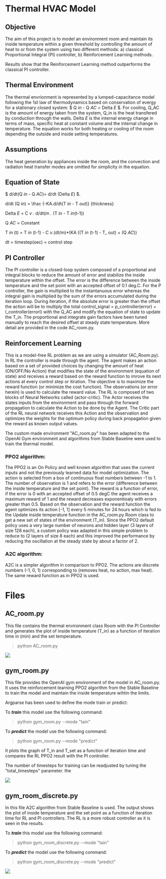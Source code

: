 # Thermal HVAC Model

## Objective
The aim of this project is to model an environment room and maintain its inside temperature within a given threshold by controlling the amount of heat to or from the system using two different methods: a) classical Proportional Integral (PI) controller, b) Reinforcement Learning methods.

Results show that the Reinforcement Learning method outperforms the classical PI controller.

## Thermal Environment 
The thermal envrionment is represented by a lumped-capacitance model following the 1st law of thermodynamics based on conservation of evergy for a stationary closed system: 
$ Q _in_ - Q _AC_ = Delta _E_ $. 
For cooling, Q_AC is the amount of energy taken from the system, Q_in is the heat transfered by conduction through the walls. Delta _E_ is the internal energy change in terms of mass, specific heat at constant volume and the internal change in temperature. The equation works for both heating or cooling of the room depending the outside and inside setting temperatures.

## Assumptions
The heat generation by appliances inside the room, and the convection and radiation heat transfer modes are omitted for simplicity in the equation.

## Equation of State

$ d/dt(Q _in_ - Q _AC_)= d/dt (Delta _E_) $.

d/dt (Q _in_) = \frac {-KA.d/dt(T _in_ - T _out_)} {thickness}

Delta _E_ = C _v_ . d/dt(m . (T _in_ - T _in_(t-1))

Q _AC_ = Constant

T _in_ (t) = T _in_ (t-1) - C _v_.(dt/m)*(KA ((T _in_ (t-1) - T_ out) + (Q _AC_))

dt = timestep(sec) = control step


## PI Controller

The PI controller is a closed-loop system composed of a proportional and integral blocks to reduce the amount of error and stabilize the inside temperature within the offset. The error is the difference between the inside temperature and the set point with an accepted offset of 0.1 deg.C. For the P controller, the gain is multiplied to the instantanuous error whereas the integral gain is multiplied by the sum of the errors accumulated during the iteration loop. During iteration, if the absolute error is greater than the offset the action will be to multiply the total control_signal = p_controller(error) + I_controller(errorI) with the Q_AC and modify the equation of state to update the T_in. The proportional and integrate gain factors have been tuned manually to reach the desired offset at steady state temperature.  More detail are provided in the code AC_room.py.

## Reinforcement Learning
This is a model-free RL problem as we are using a simulator (AC_Room.py). In RL the controller is made through the agent. The agent makes an action based on a set of provided choices by changing the amount of heat (ON/OFF/No Action) that modifies the state of the environment (equation of state) and receives a reward based on the reward function to imrove its next actions at every control step or itiration. The objective is to maximize the reward function (or minimize the cost function). The observations (or error herein) is used to calculate the reward value. 
The RL is composed of two blocks of Neural Networks called (actor-critic). The Actor receives the states inputs from the environment and pass through the forward propagation to calculate the Action to be done by the Agent. The Critic part of the RL neural network receives this Action and the observation and optimizes the weights for the optimum policy during back propagation given the reward as known output values. 

The custom made environment "AC_room.py" has been adapted to the OpenAI Gym environment and algorithms from Stable Baseline were used to train the thermal model. 


### PPO2 algorithm:
The PPO2 is an On Policy and well known algorithm that uses the current inputs and not the previously learned data for model optimization. The action is selected from a box of continuous float numbers between -1 to 1. The number of observation is 1 and refers to the error (difference between the inside temperature and the set point). The reward is a function of error, if the error is 0 with an accepted offset of 0.5 degC the agent receives a maximum reward of 1 and the reward decreases exponentioaly with errors greater than 0.5.
Based on the observation and the reward function the agent optimizes its action [-1, 1] every 5 minutes for 24 hours which is fed to the Update inside temperature function in the AC_room.py Room class to get a new set of states of the environment (T_in).
Since the PPO2 default policy uses a very large number of neurons and hidden layer (3 layers of size 128 each), a custom policy was adapted in this simple problem to reduce to (2 layers of size 8 each) and this improved the performance by reducing the oscillation at the steady state by about a factor of 2. 

### A2C algorithm:
A2C is a simpler algorithm in comparison to PPO2. The actions are discrete numbers (-1, 0, 1) corresponding to (removes heat, no action, max heat). The same reward function as in PPO2 is used. 

# Files


## AC_room.py 
This file contains the thermal environment class Room with the PI Controller and generates the plot of inside temperature (T_in) as a function of iteration time in (min) and the set temperature.

> python AC_room.py

![](PI_Controller.png)

## gym_room.py

This file provides the OpenAI gym environment of the model in AC_room.py. It uses the reinforcement learning PPO2 algorithm from the Stable Baseline to train the model and maintain the inside temperature wihtin the limits.

Argparse has been used to define the mode train or predict: 

To **_train_** this model use the following command:

> python gym_room.py --mode "tain"

To **_predict_** the model use the following command:

> python gym_room.py --mode "predict"

It plots the graph of T_in and T_set as a function of iteration time and compares the RL PPO2 result with the PI controller.

The number of timesteps for training can be readjusted by tuning the "total_timesteps" parameter. the 

![](RL_PPO2_vs_PI.png)

## gym_room_discrete.py

In this file A2C algorithm from Stable Baseline is used. The output shows the plot of inside temperature and the set point as a function of iteration time for RL and PI controllers.
The RL is a more robust controller as it is seen in the results.

To **_train_** this model use the following command:

> python gym_room_discrete.py --mode "tain"

To **_predict_** the model use the following command:

> python gym_room_discrete.py --mode "predict"

![](RL_A2C_vs_PI.png)







